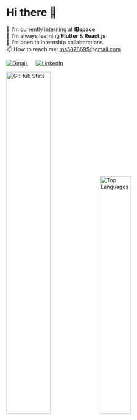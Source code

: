 # Hi there 👋

🔭 I’m currently interning at **IBspace**  
🌱 I’m always learning **Flutter** & **React.js**  
👯 I’m open to internship collaborations  
📫 How to reach me: [ms5878695@gmail.com](mailto:ms5878695@gmail.com)  

<p align="left">
  <a href="mailto:ms5878695@gmail.com" target="_blank" rel="noopener noreferrer" style="margin-right:20px;">
    <img src="https://img.icons8.com/color/24/000000/gmail.png" alt="Gmail" />
  </a>
  <a href="https://www.linkedin.com/in/your-linkedin-profile" target="_blank" rel="noopener noreferrer" style="margin-right:20px;">
    <img src="https://img.icons8.com/color/24/000000/linkedin.png" alt="LinkedIn" />
  </a>

</p>



<p float="left">
  <img src="https://github-readme-stats.vercel.app/api?username=slama-mohamed&show_icons=true&theme=radical" alt="GitHub Stats" width="48%" />
  <img src="https://github-readme-stats.vercel.app/api/top-langs/?username=slama-mohamed&layout=compact&langs_count=6&theme=radical" alt="Top Languages" width="40%" />
</p>
